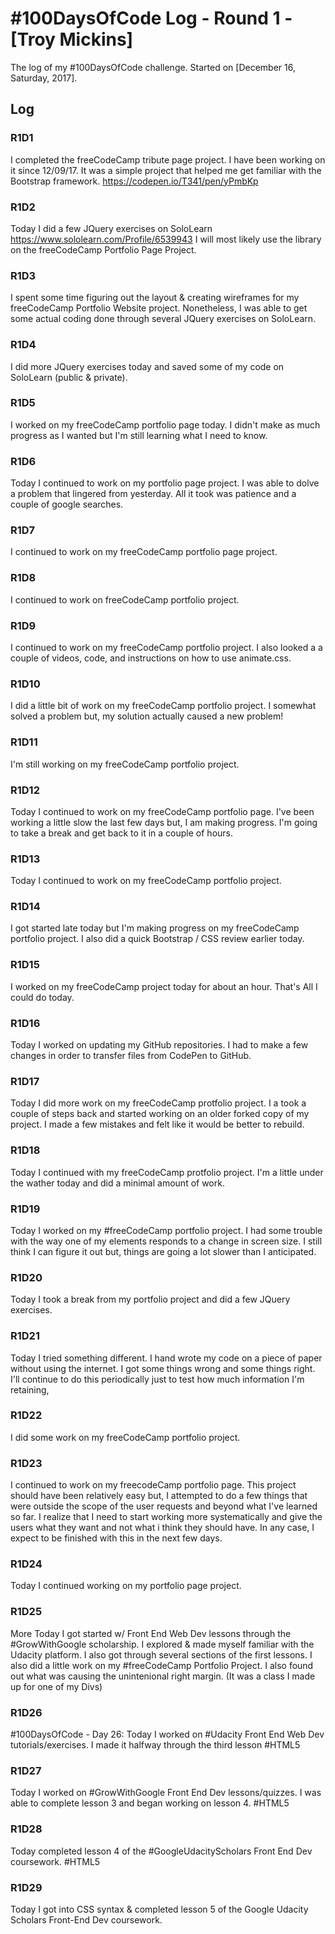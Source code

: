 # #100DaysOfCode Log - Round 1 - [Troy Mickins]

The log of my #100DaysOfCode challenge. Started on [December 16, Saturday, 2017].

## Log

### R1D1 
I completed the freeCodeCamp tribute page project.  I have been working on it since 12/09/17.  It was a simple project that helped me get familiar with the Bootstrap framework. https://codepen.io/T341/pen/yPmbKp

### R1D2
Today I did a few JQuery exercises on SoloLearn https://www.sololearn.com/Profile/6539943 I will most likely use the library on the freeCodeCamp Portfolio Page Project.

### R1D3
I spent some time figuring out the layout & creating wireframes for my freeCodeCamp Portfolio Website project.  Nonetheless, I was able to get some actual coding done through several JQuery exercises on SoloLearn.    

### R1D4
I did more JQuery exercises today and saved some of my code on SoloLearn (public & private).

### R1D5
I worked on my freeCodeCamp portfolio page today.  I didn't make as much progress as I wanted but I'm still learning what I need to know.

### R1D6
Today I continued to work on my portfolio page project.  I was able to dolve a problem that lingered from yesterday.  All it took was patience and a couple of google searches.  

### R1D7
I continued to work on my freeCodeCamp portfolio page project.  



### R1D8
I continued to work on freeCodeCamp portfolio project. 

### R1D9
I continued to work on my freeCodeCamp portfolio project.  I also looked a a couple of videos, code, and instructions on how to use animate.css. 

### R1D10
I did a little bit of work on my freeCodeCamp portfolio project.  I somewhat solved a problem but, my solution actually caused a new problem! 

### R1D11
I'm still working on my freeCodeCamp portfolio project. 

### R1D12
Today I continued to work on my freeCodeCamp portfolio page.  I've been working a little slow the last few days but, I am making progress.  I'm going to take a break and get back to it in a couple of hours.

### R1D13
Today I continued to work on my freeCodeCamp portfolio project.

### R1D14
I got started late today but I'm making progress on my freeCodeCamp portfolio project.  I also did a quick Bootstrap / CSS review earlier today.

### R1D15
 I worked on my freeCodeCamp project today for about an hour.  That's All I could do today.

### R1D16
Today I worked on updating my GitHub repositories.  I had to make a few changes in order to transfer files from CodePen to GitHub.

### R1D17
Today I did more work on my freeCodeCamp protfolio project.  I a took a couple of steps back and started working on an older forked copy of my project.  I made a few mistakes and felt like it would be better to rebuild.

### R1D18
Today I continued with my freeCodeCamp protfolio project.  I'm a little under the wather today and did a minimal amount of work.

### R1D19
Today  I worked on my #freeCodeCamp portfolio project.  I  had some trouble with the way one of my elements responds to a change in screen size.  I still think I can figure it out but, things are going a lot slower than I anticipated.

### R1D20
Today I took a break from my portfolio project and did a few JQuery exercises.  

### R1D21
Today I tried something different.  I hand wrote my code on a piece of paper without using the internet.  I got some things wrong and some things right.  I'll continue to do this periodically just to test how much information I'm retaining,

### R1D22
I did some work on my freeCodeCamp portfolio project.

### R1D23
I continued to work on my freecodeCamp portfolio page.  This project should have been relatively easy but, I attempted to do a few things that were outside the scope of the user requests and beyond what I've learned so far.  I realize that I need to start working more systematically and give the users what they want and not what i think they should have.  In any case, I expect to be finished with this in the next few days.

### R1D24
Today I continued working on my portfolio page project.

### R1D25
More
Today  I got started w/ Front End Web Dev lessons through the #GrowWithGoogle scholarship.  I explored & made myself familiar with the Udacity platform.  I also got through several sections of the first lessons.  I also did a little work on my #freeCodeCamp Portfolio Project.  I also found out what was causing the unintenional right margin.  (It was a class I made up for one of my Divs)

### R1D26
#100DaysOfCode - Day 26:  Today I worked on #Udacity Front End Web Dev tutorials/exercises.  I made it halfway through the third lesson #HTML5

### R1D27
Today I worked on #GrowWithGoogle Front End Dev lessons/quizzes.  I was able to complete lesson 3 and began working on lesson 4. #HTML5

### R1D28 
Today completed lesson 4 of the #GoogleUdacityScholars Front End Dev coursework. #HTML5

### R1D29
Today I got into CSS syntax & completed lesson 5 of the Google Udacity Scholars Front-End Dev coursework.  


